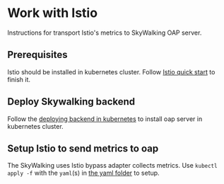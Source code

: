 # Work with Istio

Instructions for transport Istio's metrics to SkyWalking OAP server.

## Prerequisites

Istio should be installed in kubernetes cluster. Follow [Istio quick start](https://istio.io/docs/setup/kubernetes/quick-start/)
to finish it.

## Deploy Skywalking backend

Follow the [deploying backend in kubernetes](../backend/backend-k8s.md) to install oap server in kubernetes cluster.

## Setup Istio to send metrics to oap

The SkyWalking uses Istio bypass adapter collects metrics. Use `kubectl apply -f` with the `yaml`(s) in [the yaml folder](yaml) to setup.
 